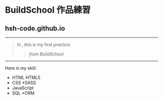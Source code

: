 # BuildSchool 作品練習 
## hsh-code.github.io
***
> hi , this is my first practice.
>> _from BuildSchool_
---
Here is my skill:
*   HTML
  HTML5
*   CSS
  *SASS
*   JavaScript
*   SQL
  *ORM
